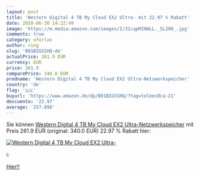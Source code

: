 ```yaml
---
layout: post
title: 'Western Digital 4 TB My Cloud EX2 Ultra- mit 22.97 % Rabatt'
date: 2020-06-30 14:22:49
image: 'https://m.media-amazon.com/images/I/31cqpM20WLL._SL200_.jpg'
comments: true
category: ofertas
author: ring
slug: 'B01BIGSSHQ-de'
actualPrice: 261.9 EUR
currency: EUR
price: 261.9
comparePrice: 340.0 EUR
prodname: 'Western Digital 4 TB My Cloud EX2 Ultra-Netzwerkspeicher'
country: 'de'
flag: '🇩🇪'
buyurl: 'https://www.amazon.de/dp/B01BIGSSHQ/?tag=tolees0ca-21'
descuento: '22.97'
average: '257.898'
---
```


Sie können [Western Digital 4 TB My Cloud EX2 Ultra-Netzwerkspeicher](https://www.amazon.de/dp/B01BIGSSHQ/?tag=tolees0ca-21) mit Preis 261.9 EUR (original: 340.0 EUR) 22.97 % Rabatt hier:

[![Western Digital 4 TB My Cloud EX2 Ultra-](https://m.media-amazon.com/images/I/31cqpM20WLL._SL200_.jpg)](https://www.amazon.de/dp/B01BIGSSHQ/?tag=tolees0ca-21)

ℹ️:


[Hier!!](https://www.amazon.de/dp/B01BIGSSHQ/?tag=tolees0ca-21)
